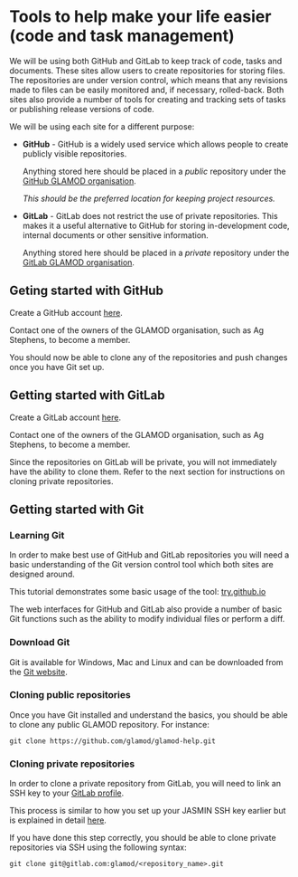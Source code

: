 # Tools to help make your life easier (code and task management)

We will be using both GitHub and GitLab to keep track of code, tasks and documents. These sites allow users to create repositories for storing files. The repositories are under version control, which means that any revisions made to files can be easily monitored and, if necessary, rolled-back. Both sites also provide a number of tools for creating and tracking sets of tasks or publishing release versions of code.

We will be using each site for a different purpose:

* **GitHub** - GitHub is a widely used service which allows people to create publicly visible repositories.

  Anything stored here should be placed in a *public* repository under the [GitHub GLAMOD organisation](https://github.com/glamod).

  *This should be the preferred location for keeping project resources.*

* **GitLab** - GitLab does not restrict the use of private repositories. This makes it a useful alternative to GitHub for storing in-development code, internal documents or other sensitive information.

  Anything stored here should be placed in a *private* repository under the [GitLab GLAMOD organisation](https://gitlab.com/glamod).

## Geting started with GitHub

Create a GitHub account [here](https://github.com/join?source=header-home). 

Contact one of the owners of the GLAMOD organisation, such as Ag Stephens, to become a member.

You should now be able to clone any of the repositories and push changes once you have Git set up.

## Getting started with GitLab

Create a GitLab account [here](https://gitlab.com/users/sign_in#register-pane). 

Contact one of the owners of the GLAMOD organisation, such as Ag Stephens, to become a member.

Since the repositories on GitLab will be private, you will not immediately have the ability to clone them. Refer to the next section for instructions on cloning private repositories.

## Getting started with Git

### Learning Git
In order to make best use of GitHub and GitLab repositories you will need a basic understanding of the Git version control tool which both sites are designed around.

This tutorial demonstrates some basic usage of the tool: [try.github.io](https://try.github.io/)

The web interfaces for GitHub and GitLab also provide a number of basic Git functions such as the ability to modify individual files or perform a diff.

### Download Git
Git is available for Windows, Mac and Linux and can be downloaded from the [Git website](https://git-scm.com/downloads).

### Cloning public repositories
Once you have Git installed and understand the basics, you should be able to clone any public GLAMOD repository. For instance:
```
git clone https://github.com/glamod/glamod-help.git
```

### Cloning private repositories
In order to clone a private repository from GitLab, you will need to link an SSH key to your [GitLab profile](https://gitlab.com/profile/keys).

This process is similar to how you set up your JASMIN SSH key earlier but is explained in detail [here](https://gitlab.com/help/ssh/README).

If you have done this step correctly, you should be able to clone private repositories via SSH using the following syntax:
```
git clone git@gitlab.com:glamod/<repository_name>.git
```
